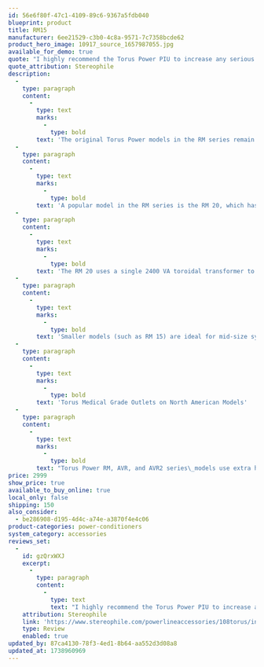 ```yaml
---
id: 56e6f80f-47c1-4109-89c6-9367a5fdb040
blueprint: product
title: RM15
manufacturer: 6ee21529-c3b0-4c8a-9571-7c7358bcde62
product_hero_image: 10917_source_1657987055.jpg
available_for_demo: true
quote: "I highly recommend the Torus Power PIU to increase any serious audiophile system's powers of musical resolution and imaging."
quote_attribution: Stereophile
description:
  -
    type: paragraph
    content:
      -
        type: text
        marks:
          -
            type: bold
        text: 'The original Torus Power models in the RM series remain unparalleled for performance, protection, and value, with models from 15 Amp to 100 Amp.'
  -
    type: paragraph
    content:
      -
        type: text
        marks:
          -
            type: bold
        text: 'A popular model in the RM series is the RM 20, which has been consistently top-rated by leading audiophile magazines. Torus Powers power isolation units (PIUS) combine search suppression with massive toroidal transformers to provide AC power conditioning and protection from voltage surges.'
  -
    type: paragraph
    content:
      -
        type: text
        marks:
          -
            type: bold
        text: 'The RM 20 uses a single 2400 VA toroidal transformer to supply 120V at 20A to the 10 AC outlets on its rear panel. It has a 20 a circuit breaker for its on off switch and uses a 14 AWG detachable AC cord rated at 15 amp/125V. “The PIU greatly enhances subtle details of tone, timber, and imaging when dynamics were extreme or the volume was loud”, and is a recommended component of Stereophile magazine.'
  -
    type: paragraph
    content:
      -
        type: text
        marks:
          -
            type: bold
        text: 'Smaller models (such as RM 15) are ideal for mid-size systems, while the RM5 can be dedicated to front-end components, media servers, etc. Larger custom installation models rated 60 Amp and 100 Amp balanced input provide clean, protected power for the largest custom installed systems. Many Torus Power models feature Balanced 240V input. This configuration provides additional noise cancellation as the two input phases are 180 degrees out of phase from each other.'
  -
    type: paragraph
    content:
      -
        type: text
        marks:
          -
            type: bold
        text: 'Torus Medical Grade Outlets on North American Models'
  -
    type: paragraph
    content:
      -
        type: text
        marks:
          -
            type: bold
        text: "Torus Power RM, AVR, and AVR2 series\_models use extra heavy duty medical grade outlets custom manufactured by Hubbell.\_These outlets provide greater contact force, reduced heat buildup, and redundant\_grounding, and are vastly superior to\_commercial grade outlets.\_"
price: 2999
show_price: true
available_to_buy_online: true
local_only: false
shipping: 150
also_consider:
  - be286908-d195-4d4c-a74e-a3870f4e4c06
product-categories: power-conditioners
system_category: accessories
reviews_set:
  -
    id: gzQrxWXJ
    excerpt:
      -
        type: paragraph
        content:
          -
            type: text
            text: "I highly recommend the Torus Power PIU to increase any serious audiophile system's powers of musical resolution and imaging."
    attribution: Stereophile
    link: 'https://www.stereophile.com/powerlineaccessories/108torus/index.html'
    type: Review
    enabled: true
updated_by: 87ca4130-78f3-4ed1-8b64-aa552d3d08a8
updated_at: 1738960969
---
```

